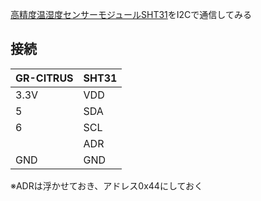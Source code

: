 [高精度温湿度センサーモジュールSHT31](http://akizukidenshi.com/catalog/g/gK-12125/)をI2Cで通信してみる

## 接続

GR-CITRUS | SHT31
----------|---------
3.3V      | VDD
5         | SDA
6         | SCL
          | ADR
GND       | GND

※ADRは浮かせておき、アドレス0x44にしておく
